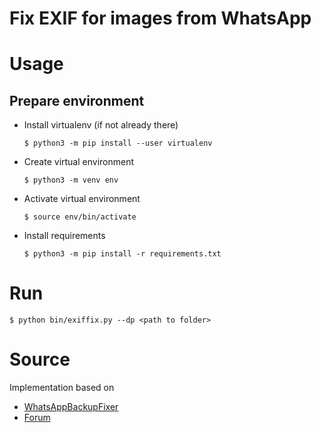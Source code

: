 Fix EXIF for images from WhatsApp
=================================

# Usage

## Prepare environment

- Install virtualenv (if not already there)

    ```
    $ python3 -m pip install --user virtualenv
    ```

- Create virtual environment

    ```
    $ python3 -m venv env
    ```

- Activate virtual environment

    ```
    $ source env/bin/activate
    ```

- Install requirements

    ```
    $ python3 -m pip install -r requirements.txt
    ```

# Run

```
$ python bin/exiffix.py --dp <path to folder>
```

# Source

Implementation based on 
- [WhatsAppBackupFixer](https://holwech.github.io/blog/Fixing-WhatsApp-Backup/)
- [Forum](https://feedback.photoshop.com/conversations/lightroom-classic/lightroom-classic-unable-to-render-some-photos-sent-via-whatsapp-despite-other-apps-being-able-to-open-them/5f5f45f24b561a3d426a1b25)